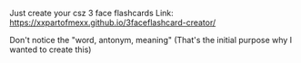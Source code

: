 Just create your csz 3 face flashcards
Link: https://xxpartofmexx.github.io/3faceflashcard-creator/

Don't notice the "word, antonym, meaning" (That's the initial purpose why I wanted to create this)
